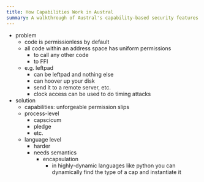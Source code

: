 ```yaml
---
title: How Capabilities Work in Austral
summary: A walkthrough of Austral's capability-based security features.
---
```


- problem
  - code is permissionless by default
  - all code within an address space has uniform permissions
    - to call any other code
    - to FFI
  - e.g. leftpad
    - can be leftpad and nothing else
    - can hoover up your disk
    - send it to a remote server, etc.
    - clock access can be used to do timing attacks
- solution
  - capabilities: unforgeable permission slips
  - process-level
    - capscicum
    - pledge
    - etc.
  - language level
    - harder
    - needs semantics
      - encapsulation
        - in highly-dynamic languages like python you can dynamically find the type of a cap and instantiate it
